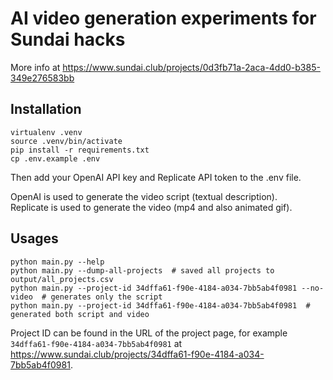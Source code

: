 # AI video generation experiments for Sundai hacks

More info at https://www.sundai.club/projects/0d3fb71a-2aca-4dd0-b385-349e276583bb

## Installation

```
virtualenv .venv
source .venv/bin/activate
pip install -r requirements.txt
cp .env.example .env
```

Then add your OpenAI API key and Replicate API token to the .env file.

OpenAI is used to generate the video script (textual description).  
Replicate is used to generate the video (mp4 and also animated gif).

## Usages

```
python main.py --help
python main.py --dump-all-projects  # saved all projects to output/all_projects.csv
python main.py --project-id 34dffa61-f90e-4184-a034-7bb5ab4f0981 --no-video  # generates only the script
python main.py --project-id 34dffa61-f90e-4184-a034-7bb5ab4f0981  # generated both script and video
```

Project ID can be found in the URL of the project page, for example `34dffa61-f90e-4184-a034-7bb5ab4f0981` at https://www.sundai.club/projects/34dffa61-f90e-4184-a034-7bb5ab4f0981.
